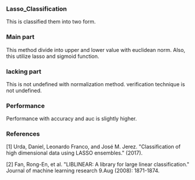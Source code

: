 ### Lasso_Classification
This is classified them into two form.

### Main part
This method divide into upper and lower value with euclidean norm.
Also, this utilize lasso and sigmoid function.


### lacking part
This is not undefined with normalization method. verification technique is not undefined.


### Performance
Performance with accuracy and auc is slightly higher.



### References
[1] Urda, Daniel, Leonardo Franco, and José M. Jerez. "Classification of high dimensional data using LASSO ensembles." (2017).

[2] Fan, Rong-En, et al. "LIBLINEAR: A library for large linear classification." Journal of machine learning research 9.Aug (2008): 1871-1874.
